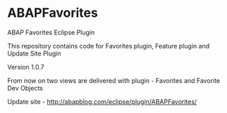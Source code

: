 # ABAPFavorites
ABAP Favorites Eclipse Plugin

This repository contains code for Favorites plugin, Feature plugin and Update Site Plugin

Version 1.0.7

From now on two views are delivered with plugin - Favorites and Favorite Dev Objects

Update site - http://abapblog.com/eclipse/plugin/ABAPFavorites/

